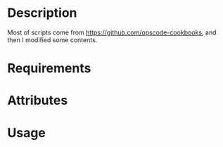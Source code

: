 Description
===========
Most of scripts come from https://github.com/opscode-cookbooks, and then I modified some contents.

Requirements
============

Attributes
==========

Usage
=====

